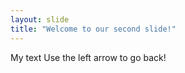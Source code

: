 ```yaml
---
layout: slide
title: "Welcome to our second slide!"
---
```

My text
Use the left arrow to  go back!
